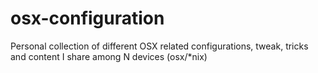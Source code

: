 # osx-configuration
Personal collection of different OSX related configurations, tweak, tricks and content I share among N devices (osx/*nix)
